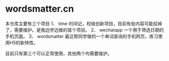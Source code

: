 # wordsmatter.cn



本仓库主要有三个项目
  1、 time 时间记，校级创新项目，目前有些内容可能挂掉了，需要维护。是我边学边做的首个项目。
  2、 wechatapp 一个用于筛选日期的手机页面。
  3、 wordsmatter 最近帮同学做的一个单词查询的手机网页，练习使用H5的新特性。
  
  目前只有第三个可以正常使用，其他两个均需要维护。
